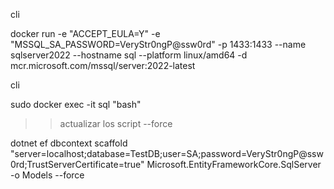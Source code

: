 cli

docker run -e "ACCEPT_EULA=Y" -e "MSSQL_SA_PASSWORD=VeryStr0ngP@ssw0rd" -p 1433:1433 --name sqlserver2022 --hostname sql --platform linux/amd64 -d mcr.microsoft.com/mssql/server:2022-latest


cli

sudo docker exec -it sql "bash"

>> actualizar los script --force

dotnet ef dbcontext scaffold "server=localhost;database=TestDB;user=SA;password=VeryStr0ngP@ssw0rd;TrustServerCertificate=true" Microsoft.EntityFrameworkCore.SqlServer -o Models --force


